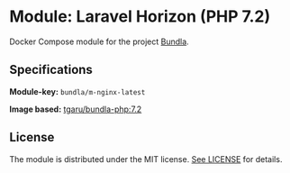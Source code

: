 # Module: Laravel Horizon (PHP 7.2)

Docker Compose module for the project [Bundla](https://github.com/tgaru/bundla).

## Specifications

**Module-key:** `bundla/m-nginx-latest`

**Image based:** [tgaru/bundla-php:7.2](https://hub.docker.com/r/tgaru/bundla-php)

## License
The module is distributed under the MIT license. [See LICENSE](./LICENSE.md) for details.

